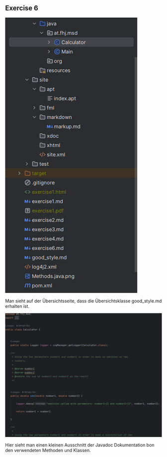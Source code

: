 ## Exercise 6

![](resources/images/ex6_1.png)

Man sieht auf der Übersichtsseite, dass die Übersichtsklasse good_style.md erhalten ist.

![](resources/images/ex6_2.png)

Hier sieht man einen kleinen Ausschnitt der Javadoc Dokumentation bon den verwendeten Methoden und Klassen.


